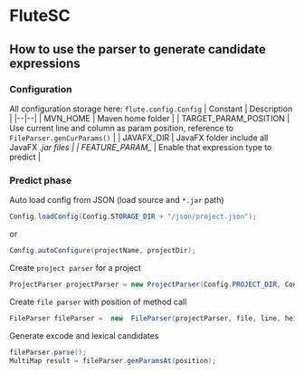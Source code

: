 # FluteSC
## How to use the parser to generate candidate expressions
### Configuration
All configuration storage here: `flute.config.Config`
| Constant | Description  |
|--|--|
| MVN_HOME | Maven home folder |
| TARGET_PARAM_POSITION | Use current line and column as param position, reference to `FileParser.genCurParams()` |
| JAVAFX_DIR | JavaFX folder include all JavaFX *.jar files |
| FEATURE_PARAM_* | Enable that expression type to predict |

### Predict phase

Auto load config from JSON (load source and `*.jar` path)
```java
Config.loadConfig(Config.STORAGE_DIR + "/json/project.json");
```
or
```java
Config.autoConfigure(projectName, projectDir);
```

Create `project parser` for a project
```java
ProjectParser projectParser = new ProjectParser(Config.PROJECT_DIR, Config.SOURCE_PATH, Config.ENCODE_SOURCE, Config.CLASS_PATH, Config.JDT_LEVEL, Config.JAVA_VERSION);
```

Create `file parser` with position of method call
```java
FileParser fileParser =  new  FileParser(projectParser, file, line, height);
```

Generate excode and lexical candidates
```java
fileParser.parse(); 
MultiMap result = fileParser.genParamsAt(position);
```
